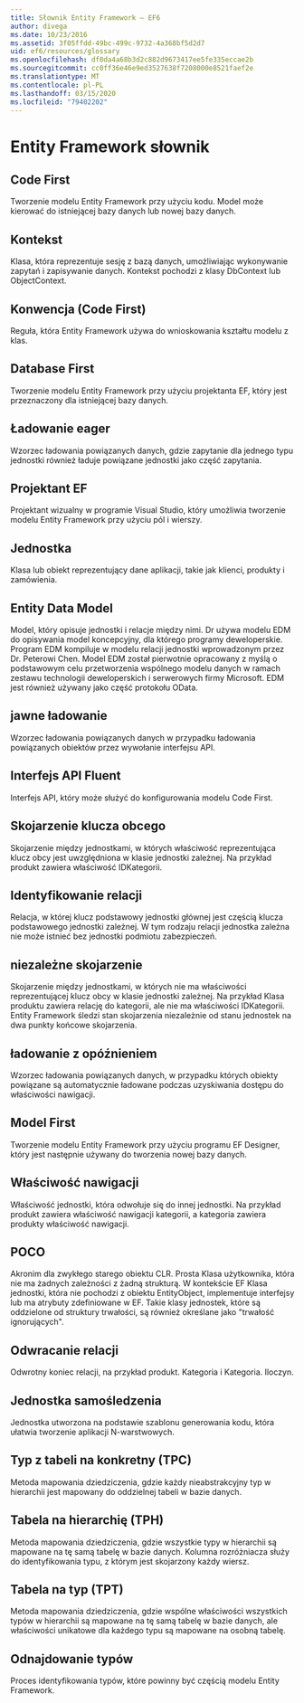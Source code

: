 ```yaml
---
title: Słownik Entity Framework — EF6
author: divega
ms.date: 10/23/2016
ms.assetid: 3f05ffdd-49bc-499c-9732-4a368bf5d2d7
uid: ef6/resources/glossary
ms.openlocfilehash: df0da4a68b3d2c882d9673417ee5fe335eccae2b
ms.sourcegitcommit: cc0ff36e46e9ed3527638f7208000e8521faef2e
ms.translationtype: MT
ms.contentlocale: pl-PL
ms.lasthandoff: 03/15/2020
ms.locfileid: "79402202"
---
```

# <a name="entity-framework-glossary"></a>Entity Framework słownik
## <a name="code-first"></a>Code First
Tworzenie modelu Entity Framework przy użyciu kodu. Model może kierować do istniejącej bazy danych lub nowej bazy danych.

## <a name="context"></a>Kontekst
Klasa, która reprezentuje sesję z bazą danych, umożliwiając wykonywanie zapytań i zapisywanie danych. Kontekst pochodzi z klasy DbContext lub ObjectContext.

## <a name="convention-code-first"></a>Konwencja (Code First)
Reguła, która Entity Framework używa do wnioskowania kształtu modelu z klas.

## <a name="database-first"></a>Database First
Tworzenie modelu Entity Framework przy użyciu projektanta EF, który jest przeznaczony dla istniejącej bazy danych.

## <a name="eager-loading"></a>Ładowanie eager
Wzorzec ładowania powiązanych danych, gdzie zapytanie dla jednego typu jednostki również ładuje powiązane jednostki jako część zapytania.

## <a name="ef-designer"></a>Projektant EF
Projektant wizualny w programie Visual Studio, który umożliwia tworzenie modelu Entity Framework przy użyciu pól i wierszy.

## <a name="entity"></a>Jednostka
Klasa lub obiekt reprezentujący dane aplikacji, takie jak klienci, produkty i zamówienia.

## <a name="entity-data-model"></a>Entity Data Model
Model, który opisuje jednostki i relacje między nimi. Dr używa modelu EDM do opisywania model koncepcyjny, dla którego programy deweloperskie. Program EDM kompiluje w modelu relacji jednostki wprowadzonym przez Dr. Peterowi Chen. Model EDM został pierwotnie opracowany z myślą o podstawowym celu przetworzenia wspólnego modelu danych w ramach zestawu technologii deweloperskich i serwerowych firmy Microsoft. EDM jest również używany jako część protokołu OData.

## <a name="explicit-loading"></a>jawne ładowanie
Wzorzec ładowania powiązanych danych w przypadku ładowania powiązanych obiektów przez wywołanie interfejsu API.

## <a name="fluent-api"></a>Interfejs API Fluent
Interfejs API, który może służyć do konfigurowania modelu Code First.

## <a name="foreign-key-association"></a>Skojarzenie klucza obcego
Skojarzenie między jednostkami, w których właściwość reprezentująca klucz obcy jest uwzględniona w klasie jednostki zależnej. Na przykład produkt zawiera właściwość IDKategorii.

## <a name="identifying-relationship"></a>Identyfikowanie relacji
Relacja, w której klucz podstawowy jednostki głównej jest częścią klucza podstawowego jednostki zależnej. W tym rodzaju relacji jednostka zależna nie może istnieć bez jednostki podmiotu zabezpieczeń.

## <a name="independent-association"></a>niezależne skojarzenie
Skojarzenie między jednostkami, w których nie ma właściwości reprezentującej klucz obcy w klasie jednostki zależnej. Na przykład Klasa produktu zawiera relację do kategorii, ale nie ma właściwości IDKategorii. Entity Framework śledzi stan skojarzenia niezależnie od stanu jednostek na dwa punkty końcowe skojarzenia.

## <a name="lazy-loading"></a>ładowanie z opóźnieniem
Wzorzec ładowania powiązanych danych, w przypadku których obiekty powiązane są automatycznie ładowane podczas uzyskiwania dostępu do właściwości nawigacji.

## <a name="model-first"></a>Model First
Tworzenie modelu Entity Framework przy użyciu programu EF Designer, który jest następnie używany do tworzenia nowej bazy danych.

## <a name="navigation-property"></a>Właściwość nawigacji
Właściwość jednostki, która odwołuje się do innej jednostki. Na przykład produkt zawiera właściwość nawigacji kategorii, a kategoria zawiera produkty właściwość nawigacji.

## <a name="poco"></a>POCO
Akronim dla zwykłego starego obiektu CLR. Prosta Klasa użytkownika, która nie ma żadnych zależności z żadną strukturą. W kontekście EF Klasa jednostki, która nie pochodzi z obiektu EntityObject, implementuje interfejsy lub ma atrybuty zdefiniowane w EF. Takie klasy jednostek, które są oddzielone od struktury trwałości, są również określane jako "trwałość ignorujących".  

## <a name="relationship-inverse"></a>Odwracanie relacji
Odwrotny koniec relacji, na przykład produkt. Kategoria i Kategoria. Iloczyn.

## <a name="self-tracking-entity"></a>Jednostka samośledzenia
Jednostka utworzona na podstawie szablonu generowania kodu, która ułatwia tworzenie aplikacji N-warstwowych.

## <a name="table-per-concrete-type-tpc"></a>Typ z tabeli na konkretny (TPC)
Metoda mapowania dziedziczenia, gdzie każdy nieabstrakcyjny typ w hierarchii jest mapowany do oddzielnej tabeli w bazie danych.

## <a name="table-per-hierarchy-tph"></a>Tabela na hierarchię (TPH)
Metoda mapowania dziedziczenia, gdzie wszystkie typy w hierarchii są mapowane na tę samą tabelę w bazie danych. Kolumna rozróżniacza służy do identyfikowania typu, z którym jest skojarzony każdy wiersz.

## <a name="table-per-type-tpt"></a>Tabela na typ (TPT)
Metoda mapowania dziedziczenia, gdzie wspólne właściwości wszystkich typów w hierarchii są mapowane na tę samą tabelę w bazie danych, ale właściwości unikatowe dla każdego typu są mapowane na osobną tabelę.

## <a name="type-discovery"></a>Odnajdowanie typów
Proces identyfikowania typów, które powinny być częścią modelu Entity Framework.
